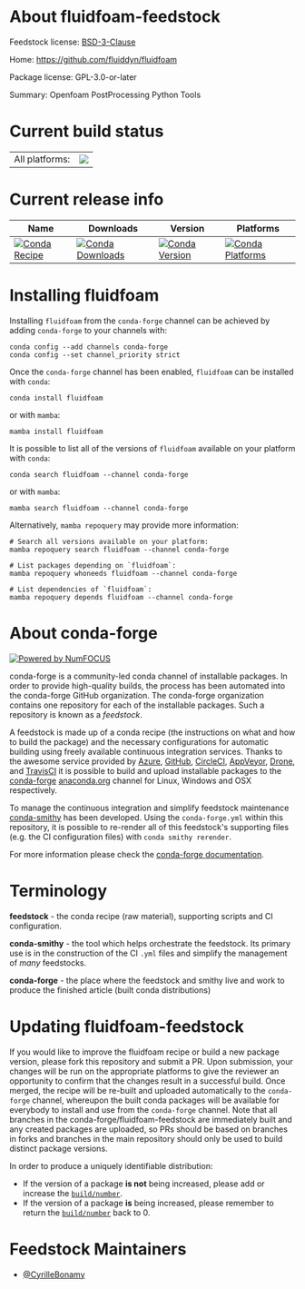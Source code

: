 About fluidfoam-feedstock
=========================

Feedstock license: [BSD-3-Clause](https://github.com/conda-forge/fluidfoam-feedstock/blob/main/LICENSE.txt)

Home: https://github.com/fluiddyn/fluidfoam

Package license: GPL-3.0-or-later

Summary: Openfoam PostProcessing Python Tools

Current build status
====================


<table><tr><td>All platforms:</td>
    <td>
      <a href="https://dev.azure.com/conda-forge/feedstock-builds/_build/latest?definitionId=6628&branchName=main">
        <img src="https://dev.azure.com/conda-forge/feedstock-builds/_apis/build/status/fluidfoam-feedstock?branchName=main">
      </a>
    </td>
  </tr>
</table>

Current release info
====================

| Name | Downloads | Version | Platforms |
| --- | --- | --- | --- |
| [![Conda Recipe](https://img.shields.io/badge/recipe-fluidfoam-green.svg)](https://anaconda.org/conda-forge/fluidfoam) | [![Conda Downloads](https://img.shields.io/conda/dn/conda-forge/fluidfoam.svg)](https://anaconda.org/conda-forge/fluidfoam) | [![Conda Version](https://img.shields.io/conda/vn/conda-forge/fluidfoam.svg)](https://anaconda.org/conda-forge/fluidfoam) | [![Conda Platforms](https://img.shields.io/conda/pn/conda-forge/fluidfoam.svg)](https://anaconda.org/conda-forge/fluidfoam) |

Installing fluidfoam
====================

Installing `fluidfoam` from the `conda-forge` channel can be achieved by adding `conda-forge` to your channels with:

```
conda config --add channels conda-forge
conda config --set channel_priority strict
```

Once the `conda-forge` channel has been enabled, `fluidfoam` can be installed with `conda`:

```
conda install fluidfoam
```

or with `mamba`:

```
mamba install fluidfoam
```

It is possible to list all of the versions of `fluidfoam` available on your platform with `conda`:

```
conda search fluidfoam --channel conda-forge
```

or with `mamba`:

```
mamba search fluidfoam --channel conda-forge
```

Alternatively, `mamba repoquery` may provide more information:

```
# Search all versions available on your platform:
mamba repoquery search fluidfoam --channel conda-forge

# List packages depending on `fluidfoam`:
mamba repoquery whoneeds fluidfoam --channel conda-forge

# List dependencies of `fluidfoam`:
mamba repoquery depends fluidfoam --channel conda-forge
```


About conda-forge
=================

[![Powered by
NumFOCUS](https://img.shields.io/badge/powered%20by-NumFOCUS-orange.svg?style=flat&colorA=E1523D&colorB=007D8A)](https://numfocus.org)

conda-forge is a community-led conda channel of installable packages.
In order to provide high-quality builds, the process has been automated into the
conda-forge GitHub organization. The conda-forge organization contains one repository
for each of the installable packages. Such a repository is known as a *feedstock*.

A feedstock is made up of a conda recipe (the instructions on what and how to build
the package) and the necessary configurations for automatic building using freely
available continuous integration services. Thanks to the awesome service provided by
[Azure](https://azure.microsoft.com/en-us/services/devops/), [GitHub](https://github.com/),
[CircleCI](https://circleci.com/), [AppVeyor](https://www.appveyor.com/),
[Drone](https://cloud.drone.io/welcome), and [TravisCI](https://travis-ci.com/)
it is possible to build and upload installable packages to the
[conda-forge](https://anaconda.org/conda-forge) [anaconda.org](https://anaconda.org/)
channel for Linux, Windows and OSX respectively.

To manage the continuous integration and simplify feedstock maintenance
[conda-smithy](https://github.com/conda-forge/conda-smithy) has been developed.
Using the ``conda-forge.yml`` within this repository, it is possible to re-render all of
this feedstock's supporting files (e.g. the CI configuration files) with ``conda smithy rerender``.

For more information please check the [conda-forge documentation](https://conda-forge.org/docs/).

Terminology
===========

**feedstock** - the conda recipe (raw material), supporting scripts and CI configuration.

**conda-smithy** - the tool which helps orchestrate the feedstock.
                   Its primary use is in the construction of the CI ``.yml`` files
                   and simplify the management of *many* feedstocks.

**conda-forge** - the place where the feedstock and smithy live and work to
                  produce the finished article (built conda distributions)


Updating fluidfoam-feedstock
============================

If you would like to improve the fluidfoam recipe or build a new
package version, please fork this repository and submit a PR. Upon submission,
your changes will be run on the appropriate platforms to give the reviewer an
opportunity to confirm that the changes result in a successful build. Once
merged, the recipe will be re-built and uploaded automatically to the
`conda-forge` channel, whereupon the built conda packages will be available for
everybody to install and use from the `conda-forge` channel.
Note that all branches in the conda-forge/fluidfoam-feedstock are
immediately built and any created packages are uploaded, so PRs should be based
on branches in forks and branches in the main repository should only be used to
build distinct package versions.

In order to produce a uniquely identifiable distribution:
 * If the version of a package **is not** being increased, please add or increase
   the [``build/number``](https://docs.conda.io/projects/conda-build/en/latest/resources/define-metadata.html#build-number-and-string).
 * If the version of a package **is** being increased, please remember to return
   the [``build/number``](https://docs.conda.io/projects/conda-build/en/latest/resources/define-metadata.html#build-number-and-string)
   back to 0.

Feedstock Maintainers
=====================

* [@CyrilleBonamy](https://github.com/CyrilleBonamy/)

